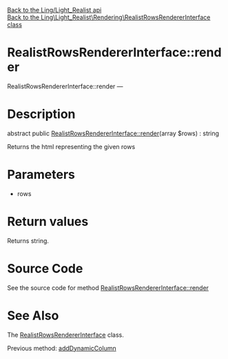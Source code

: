 [Back to the Ling/Light_Realist api](https://github.com/lingtalfi/Light_Realist/blob/master/doc/api/Ling/Light_Realist.md)<br>
[Back to the Ling\Light_Realist\Rendering\RealistRowsRendererInterface class](https://github.com/lingtalfi/Light_Realist/blob/master/doc/api/Ling/Light_Realist/Rendering/RealistRowsRendererInterface.md)


RealistRowsRendererInterface::render
================



RealistRowsRendererInterface::render — 




Description
================


abstract public [RealistRowsRendererInterface::render](https://github.com/lingtalfi/Light_Realist/blob/master/doc/api/Ling/Light_Realist/Rendering/RealistRowsRendererInterface/render.md)(array $rows) : string




Returns the html representing the given rows




Parameters
================


- rows

    


Return values
================

Returns string.








Source Code
===========
See the source code for method [RealistRowsRendererInterface::render](https://github.com/lingtalfi/Light_Realist/blob/master/Rendering/RealistRowsRendererInterface.php#L54-L54)


See Also
================

The [RealistRowsRendererInterface](https://github.com/lingtalfi/Light_Realist/blob/master/doc/api/Ling/Light_Realist/Rendering/RealistRowsRendererInterface.md) class.

Previous method: [addDynamicColumn](https://github.com/lingtalfi/Light_Realist/blob/master/doc/api/Ling/Light_Realist/Rendering/RealistRowsRendererInterface/addDynamicColumn.md)<br>

